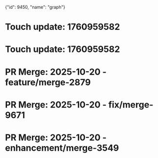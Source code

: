 {"id": 9450, "name": "graph"}

# Touch update: 1760959582

# Touch update: 1760959582

# PR Merge: 2025-10-20 - feature/merge-2879

# PR Merge: 2025-10-20 - fix/merge-9671

# PR Merge: 2025-10-20 - enhancement/merge-3549
